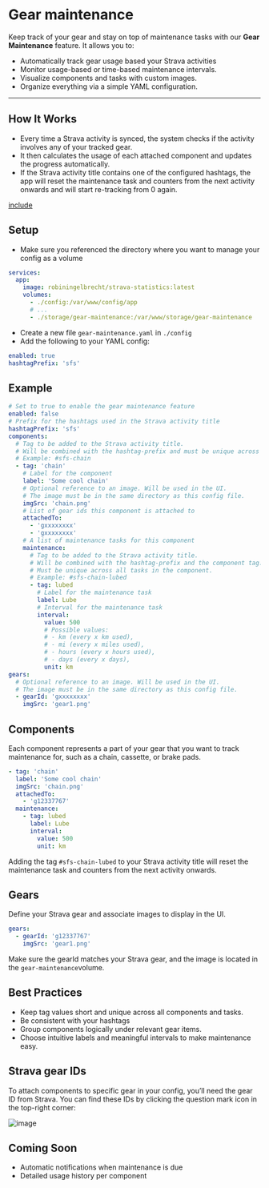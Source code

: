# Gear maintenance

Keep track of your gear and stay on top of maintenance tasks with our **Gear Maintenance** feature. It allows you to:

- Automatically track gear usage based your Strava activities
- Monitor usage-based or time-based maintenance intervals.
- Visualize components and tasks with custom images.
- Organize everything via a simple YAML configuration.

---

## How It Works

* Every time a Strava activity is synced, the system checks if the activity involves any of your tracked gear.
* It then calculates the usage of each attached component and updates the progress automatically.
* If the Strava activity title contains one of the configured hashtags, the app will reset the maintenance task and counters from the next activity onwards and will start re-tracking from 0 again.

[include](../assets/gear-maintenance.mp4 ':include :type=video controls width=100%')

## Setup

* Make sure you referenced the directory where you want to manage your config as a volume

```yaml
services:
  app:
    image: robiningelbrecht/strava-statistics:latest
    volumes:
      - ./config:/var/www/config/app
      # ...
      - ./storage/gear-maintenance:/var/www/storage/gear-maintenance
```

* Create a new file `gear-maintenance.yaml` in `./config`
* Add the following to your YAML config:

```yaml
enabled: true
hashtagPrefix: 'sfs'
```

## Example

```yml
# Set to true to enable the gear maintenance feature
enabled: false
# Prefix for the hashtags used in the Strava activity title
hashtagPrefix: 'sfs'
components:
  # Tag to be added to the Strava activity title.
  # Will be combined with the hashtag-prefix and must be unique across all components.
  # Example: #sfs-chain
  - tag: 'chain'
    # Label for the component
    label: 'Some cool chain'
    # Optional reference to an image. Will be used in the UI.
    # The image must be in the same directory as this config file.
    imgSrc: 'chain.png'
    # List of gear ids this component is attached to
    attachedTo:
      - 'gxxxxxxxx'
      - 'gxxxxxxxx'
    # A list of maintenance tasks for this component
    maintenance:
      # Tag to be added to the Strava activity title.
      # Will be combined with the hashtag-prefix and the component tag.
      # Must be unique across all tasks in the component.
      # Example: #sfs-chain-lubed
      - tag: lubed
        # Label for the maintenance task
        label: Lube
        # Interval for the maintenance task
        interval:
          value: 500
          # Possible values:
          # - km (every x km used),
          # - mi (every x miles used),
          # - hours (every x hours used),
          # - days (every x days),
          unit: km
gears:
  # Optional reference to an image. Will be used in the UI.
  # The image must be in the same directory as this config file.
  - gearId: 'gxxxxxxxx'
    imgSrc: 'gear1.png'
```

## Components

Each component represents a part of your gear that you want to track maintenance for, such as a chain, cassette, or brake pads.

```yaml
- tag: 'chain'                
  label: 'Some cool chain'     
  imgSrc: 'chain.png'         
  attachedTo:
    - 'g12337767'             
  maintenance:
    - tag: lubed             
      label: Lube          
      interval:
        value: 500
        unit: km       
```

Adding the tag `#sfs-chain-lubed` to your Strava activity title will reset the maintenance task and counters from the next activity onwards.

## Gears

Define your Strava gear and associate images to display in the UI.

```yaml
gears:
  - gearId: 'g12337767'
    imgSrc: 'gear1.png'
```

Make sure the gearId matches your Strava gear, and the image is located in the `gear-maintenance`volume.

## Best Practices

* Keep tag values short and unique across all components and tasks.
* Be consistent with your hashtags
* Group components logically under relevant gear items.
* Choose intuitive labels and meaningful intervals to make maintenance easy.

## Strava gear IDs

To attach components to specific gear in your config, you’ll need the gear ID from Strava. You can find these IDs by clicking the question mark icon in the top-right corner:

![image](https://github.com/user-attachments/assets/4e7b8833-6d1d-4bdc-aae4-14ee7c4757a5)

## Coming Soon

* Automatic notifications when maintenance is due
* Detailed usage history per component

